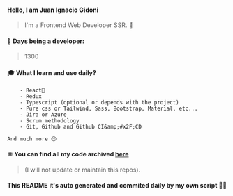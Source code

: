 #### Hello, I am Juan Ignacio Gidoni

> I&#39;m a Frontend Web Developer SSR. 🍻

#### 🚀 Days being a developer: 

> 1300

#### 🎓 What I learn and use daily?

>   
        - React🍻
        - Redux
        - Typescript (optional or depends with the project)
        - Pure css or Tailwind, Sass, Bootstrap, Material, etc...
        - Jira or Azure
        - Scrum methodology
        - Git, Github and Github CI&amp;#x2F;CD
    
    And much more 😍

#### ⚛️ You can find all my code archived [here](https:&#x2F;&#x2F;github.com&#x2F;JuanGidoni&#x2F;archive)

> (I will not update or maintain this repos).

#### This README it&#39;s auto generated and commited daily by my own script 🚀😍
